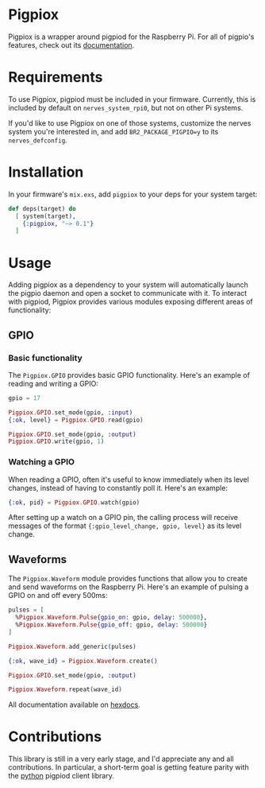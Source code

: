# Pigpiox

Pigpiox is a wrapper around pigpiod for the Raspberry Pi. For all of pigpio's features, check out its [documentation](http://abyz.co.uk/rpi/pigpio/index.html).

# Requirements

To use Pigpiox, pigpiod must be included in your firmware. Currently, this is included by default on `nerves_system_rpi0`, but not on other Pi systems.

If you'd like to use Pigpiox on one of those systems, customize the nerves system you're interested in, and add `BR2_PACKAGE_PIGPIO=y` to its `nerves_defconfig`.

# Installation

In your firmware's `mix.exs`, add `pigpiox` to your deps for your system target:

```elixir
def deps(target) do
  [ system(target),
    {:pigpiox, "~> 0.1"}
  ]
```

# Usage

Adding pigpiox as a dependency to your system will automatically launch the pigpio daemon and open a socket to communicate with it. To interact with pigpiod, Pigpiox provides various modules exposing different areas of functionality:

## GPIO

### Basic functionality

The `Pigpiox.GPIO` provides basic GPIO functionality. Here's an example of reading and writing a GPIO:

```elixir
gpio = 17

Pigpiox.GPIO.set_mode(gpio, :input)
{:ok, level} = Pigpiox.GPIO.read(gpio)

Pigpiox.GPIO.set_mode(gpio, :output)
Pigpiox.GPIO.write(gpio, 1)
```

### Watching a GPIO

When reading a GPIO, often it's useful to know immediately when its level changes, instead of having to constantly poll it. Here's an example:

```elixir
{:ok, pid} = Pigpiox.GPIO.watch(gpio)
```

After setting up a watch on a GPIO pin, the calling process will receive messages of the format `{:gpio_level_change, gpio, level}` as its level change.

## Waveforms

The `Pigpiox.Waveform` module provides functions that allow you to create and send waveforms on the Raspberry Pi. Here's an example of pulsing a GPIO on and off every 500ms:

```elixir
pulses = [
  %Pigpiox.Waveform.Pulse{gpio_on: gpio, delay: 500000},
  %Pigpiox.Waveform.Pulse{gpio_off: gpio, delay: 500000}
]

Pigpiox.Waveform.add_generic(pulses)

{:ok, wave_id} = Pigpiox.Waveform.create()

Pigpiox.GPIO.set_mode(gpio, :output)

Pigpiox.Waveform.repeat(wave_id)
```

All documentation available on [hexdocs](https://hexdocs.pm/pigpiox/).

# Contributions

This library is still in a very early stage, and I'd appreciate any and all contributions. In particular, a short-term goal is getting feature parity with the [python](http://abyz.co.uk/rpi/pigpio/python.html) pigpiod client library.
